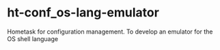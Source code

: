 # ht-conf_os-lang-emulator
Hometask for configuration management. To develop an emulator for the OS shell language
